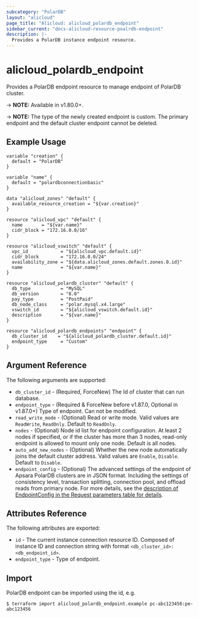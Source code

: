 ```yaml
---
subcategory: "PolarDB"
layout: "alicloud"
page_title: "Alicloud: alicloud_polardb_endpoint"
sidebar_current: "docs-alicloud-resource-poalrdb-endpoint"
description: |-
  Provides a PolarDB instance endpoint resource.
---
```


# alicloud\_polardb\_endpoint

Provides a PolarDB endpoint resource to manage endpoint of PolarDB cluster.

-> **NOTE:** Available in v1.80.0+.
 
-> **NOTE:** The type of the newly created endpoint is custom. The primary endpoint and the default cluster endpoint cannot be deleted.

## Example Usage

```
variable "creation" {
  default = "PolarDB"
}

variable "name" {
  default = "polardbconnectionbasic"
}

data "alicloud_zones" "default" {
  available_resource_creation = "${var.creation}"
}

resource "alicloud_vpc" "default" {
  name       = "${var.name}"
  cidr_block = "172.16.0.0/16"
}

resource "alicloud_vswitch" "default" {
  vpc_id            = "${alicloud_vpc.default.id}"
  cidr_block        = "172.16.0.0/24"
  availability_zone = "${data.alicloud_zones.default.zones.0.id}"
  name              = "${var.name}"
}

resource "alicloud_polardb_cluster" "default" {
  db_type           = "MySQL"
  db_version        = "8.0"
  pay_type          = "PostPaid"
  db_node_class     = "polar.mysql.x4.large"
  vswitch_id        = "${alicloud_vswitch.default.id}"
  description       = "${var.name}"
}

resource "alicloud_polardb_endpoints" "endpoint" {
  db_cluster_id    = "${alicloud_polardb_cluster.default.id}"
  endpoint_type     = "Custom"
}
```

## Argument Reference

The following arguments are supported:

* `db_cluster_id` - (Required, ForceNew) The Id of cluster that can run database.
* `endpoint_type` - (Required & ForceNew before v1.87.0, Optional in v1.87.0+) Type of endpoint. Can not be modified.
* `read_write_mode` - (Optional) Read or write mode. Valid values are `ReadWrite`, `ReadOnly`. Default to `ReadOnly`.
* `nodes` - (Optional) Node id list for endpoint configuration. At least 2 nodes if specified, or if the cluster has more than 3 nodes, read-only endpoint is allowed to mount only one node. Default is all nodes.
* `auto_add_new_nodes` - (Optional) Whether the new node automatically joins the default cluster address. Valid values are `Enable`, `Disable`. Default to `Disable`.
* `endpoint_config` - (Optional) The advanced settings of the endpoint of Apsara PolarDB clusters are in JSON format. Including the settings of consistency level, transaction splitting, connection pool, and offload reads from primary node. For more details, see the [description of EndpointConfig in the Request parameters table for details](https://www.alibabacloud.com/help/doc-detail/116593.htm).

## Attributes Reference

The following attributes are exported:

* `id` - The current instance connection resource ID. Composed of instance ID and connection string with format `<db_cluster_id>:<db_endpoint_id>`.
* `endpoint_type` - Type of endpoint.

## Import

PolarDB endpoint can be imported using the id, e.g.

```
$ terraform import alicloud_polardb_endpoint.example pc-abc123456:pe-abc123456
```